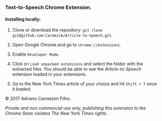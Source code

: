### Text-to-Speech Chrome Extension.

#### Installing locally:

1. Clone or download the repository:
`git clone git@github.com:Carmezim/Article-to-Speech.git`.

2. Open Google Chrome and go to `chrome://extensions`.

3. Enable `Developer Mode`.

4. Click on `Load unpacked extensions` and select the folder with the extracted files.
You should be able to see the *Article-to-Speech* extension loaded in your extensions.

5. Go to the New York Times article of your choice and hit `Shift + T` once it loaded.

© 2017 Adriano Carmezim Filho.

*Private and non commercial use only, publishing this extension to the Chrome Store violates The New York Times rights.*
